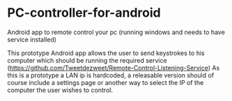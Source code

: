 # PC-controller-for-android
Android app to remote control your pc (running windows and needs to have service installed)

This prototype Android app allows the user to send keystrokes to his computer which should be running the required service (https://github.com/Tweetdezweet/Remote-Control-Listening-Service)
As this is a prototype a LAN ip is hardcoded, a releasable version should of course include a settings page or another way to select the IP of the computer the user wishes to control.
